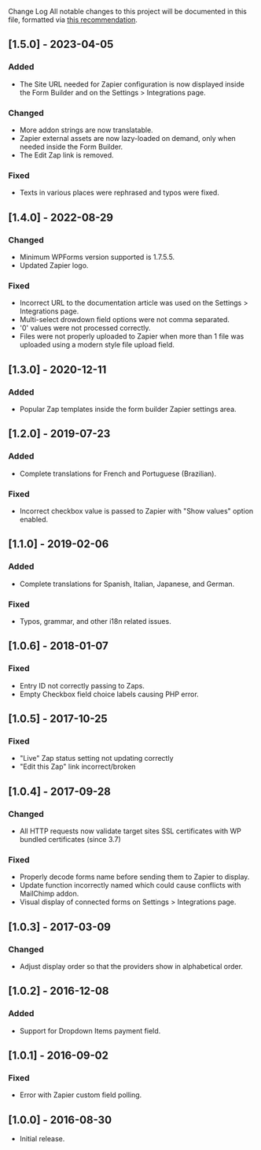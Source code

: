 Change Log
All notable changes to this project will be documented in this file, formatted via [this recommendation](https://keepachangelog.com/).

## [1.5.0] - 2023-04-05
### Added
- The Site URL needed for Zapier configuration is now displayed inside the Form Builder and on the Settings > Integrations page.

### Changed
- More addon strings are now translatable.
- Zapier external assets are now lazy-loaded on demand, only when needed inside the Form Builder.
- The Edit Zap link is removed.

### Fixed
- Texts in various places were rephrased and typos were fixed.

## [1.4.0] - 2022-08-29
### Changed
- Minimum WPForms version supported is 1.7.5.5.
- Updated Zapier logo.

### Fixed
- Incorrect URL to the documentation article was used on the Settings > Integrations page.
- Multi-select drowdown field options were not comma separated.
- '0' values were not processed correctly.
- Files were not properly uploaded to Zapier when more than 1 file was uploaded using a modern style file upload field.

## [1.3.0] - 2020-12-11
### Added
- Popular Zap templates inside the form builder Zapier settings area.

## [1.2.0] - 2019-07-23
### Added
- Complete translations for French and Portuguese (Brazilian).

### Fixed
- Incorrect checkbox value is passed to Zapier with "Show values" option enabled.

## [1.1.0] - 2019-02-06
### Added
- Complete translations for Spanish, Italian, Japanese, and German.

### Fixed
- Typos, grammar, and other i18n related issues.

## [1.0.6] - 2018-01-07
### Fixed
- Entry ID not correctly passing to Zaps.
- Empty Checkbox field choice labels causing PHP error.

## [1.0.5] - 2017-10-25
### Fixed
- "Live" Zap status setting not updating correctly
- "Edit this Zap" link incorrect/broken

## [1.0.4] - 2017-09-28
### Changed
- All HTTP requests now validate target sites SSL certificates with WP bundled certificates (since 3.7)

### Fixed
- Properly decode forms name before sending them to Zapier to display.
- Update function incorrectly named which could cause conflicts with MailChimp addon.
- Visual display of connected forms on Settings > Integrations page.

## [1.0.3] - 2017-03-09
### Changed
- Adjust display order so that the providers show in alphabetical order.

## [1.0.2] - 2016-12-08
### Added
- Support for Dropdown Items payment field.

## [1.0.1] - 2016-09-02
### Fixed
- Error with Zapier custom field polling.

## [1.0.0] - 2016-08-30
- Initial release.
